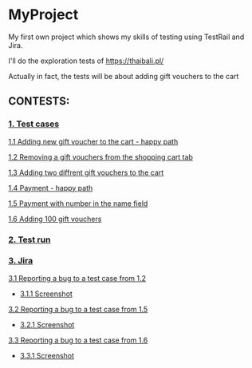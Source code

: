 # MyProject
My first own project which shows my skills of testing using TestRail and Jira.

I'll do the exploration tests of https://thaibali.pl/ 

Actually in fact, the tests will be about adding gift vouchers to the cart

## CONTESTS:

   ### [1. Test cases](https://github.com/PiotrKuprowski/MyProject/blob/Files/Alltestcases.png)

   [1.1 Adding new gift voucher to the cart - happy path](https://github.com/PiotrKuprowski/MyProject/blob/Files/TestcaseHappyPath.png)

   [1.2 Removing a gift vouchers from the shopping cart tab](https://github.com/PiotrKuprowski/MyProject/blob/Files/Testcase2.png)

   [1.3 Adding two diffrent gift vouchers  to the cart](https://github.com/PiotrKuprowski/MyProject/blob/Files/Testcase3.png)
   
   [1.4 Payment - happy path](https://github.com/PiotrKuprowski/MyProject/blob/Files/Testcase4.png)
   
   [1.5 Payment with number in the name field](https://github.com/PiotrKuprowski/MyProject/blob/Files/Testcase5.png)
   
   [1.6 Adding 100 gift vouchers](https://github.com/PiotrKuprowski/MyProject/blob/Files/Testcase6.png)
   
   ### [2. Test run](https://github.com/PiotrKuprowski/MyProject/blob/Files/Testrun.png)
   
   ### [3. Jira](https://github.com/PiotrKuprowski/MyProject/blob/Files/Jira.png)
   
   [3.1 Reporting a bug to a test case from 1.2](https://github.com/PiotrKuprowski/MyProject/blob/Files/JiraPIOT2.png)
   
   * [3.1.1 Screenshot](https://github.com/PiotrKuprowski/MyProject/blob/Files/brakusunthaibali.png)

   [3.2 Reporting a bug to a test case from 1.5](https://github.com/PiotrKuprowski/MyProject/blob/Files/PIOT3.png)
   
   * [3.2.1 Screenshot](https://github.com/PiotrKuprowski/MyProject/blob/Files/Thaibalicart.png)

   [3.3 Reporting a bug to a test case from 1.6](https://github.com/PiotrKuprowski/MyProject/blob/Files/PIOT4.png)
   
   * [3.3.1 Screenshot](https://github.com/PiotrKuprowski/MyProject/blob/Files/thaibali60.png)
   
   
   
   
   
      
   
   
   
   
